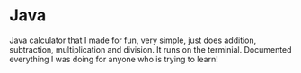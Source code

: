 # Java
Java calculator that I made for fun, very simple, just does addition, subtraction, multiplication and division. It runs on the terminial. Documented everything I was doing for anyone who is trying to learn!
